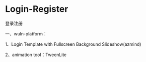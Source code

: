 # Login-Register

登录注册

一、wuln-platform：

1、Login Template with Fullscreen Background Slideshow(azmind)

2、animation tool：TweenLite
